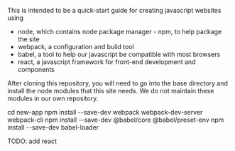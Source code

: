 This is intended to be a quick-start guide for creating javascript
websites using
- node, which contains node package manager - npm, to help package the site
- webpack, a configuration and build tool
- babel, a tool to help our javascript be compatible with most browsers
- react, a javascript framework for front-end development and components

After cloning this repository, you will need to go into the base directory
and install the node modules that this site needs. We do not maintain these
modules in our own repository.

cd new-app
npm install --save-dev webpack webpack-dev-server webpack-cli
npm install --save-dev @babel/core @babel/preset-env
npm install --save-dev babel-loader

TODO: add react
